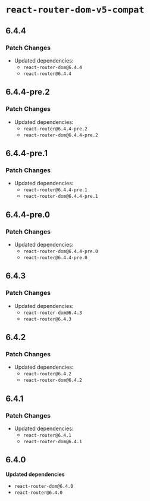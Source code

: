 # `react-router-dom-v5-compat`

## 6.4.4

### Patch Changes

- Updated dependencies:
  - `react-router-dom@6.4.4`
  - `react-router@6.4.4`

## 6.4.4-pre.2

### Patch Changes

- Updated dependencies:
  - `react-router@6.4.4-pre.2`
  - `react-router-dom@6.4.4-pre.2`

## 6.4.4-pre.1

### Patch Changes

- Updated dependencies:
  - `react-router@6.4.4-pre.1`
  - `react-router-dom@6.4.4-pre.1`

## 6.4.4-pre.0

### Patch Changes

- Updated dependencies:
  - `react-router-dom@6.4.4-pre.0`
  - `react-router@6.4.4-pre.0`

## 6.4.3

### Patch Changes

- Updated dependencies:
  - `react-router-dom@6.4.3`
  - `react-router@6.4.3`

## 6.4.2

### Patch Changes

- Updated dependencies:
  - `react-router@6.4.2`
  - `react-router-dom@6.4.2`

## 6.4.1

### Patch Changes

- Updated dependencies:
  - `react-router@6.4.1`
  - `react-router-dom@6.4.1`

## 6.4.0

**Updated dependencies**

- `react-router-dom@6.4.0`
- `react-router@6.4.0`

